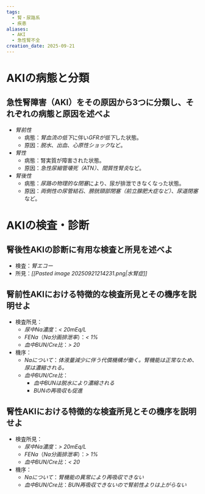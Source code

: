 ```yaml
---
tags:
  - 腎・尿路系
  - 疾患
aliases:
  - AKI
  - 急性腎不全
creation_date: 2025-09-21
---
```


# AKIの病態と分類
## 急性腎障害（AKI）をその原因から3つに分類し、それぞれの病態と原因を述べよ
- *腎前性*
	- 病態：*腎血流の低下*に伴い*GFRが低下*した状態。
	- 原因：*脱水*、*出血*、*心原性ショック*など。
- *腎性*
	- 病態：腎実質が障害された状態。
	- 原因：*急性尿細管壊死（ATN）*、*間質性腎炎*など。
- *腎後性*
	- 病態：*尿路の物理的な閉塞*により、尿が排泄できなくなった状態。
	- 原因：*両側性の尿管結石*、*膀胱頸部閉塞（前立腺肥大症など）*、*尿道閉塞*など。

# AKIの検査・診断

## 腎後性AKIの診断に有用な検査と所見を述べよ
- 検査：*腎エコー*
- 所見：*[[Pasted image 20250921214231.png|水腎症]]*

## 腎前性AKIにおける特徴的な検査所見とその機序を説明せよ
- 検査所見：
	- *尿中Na濃度*：*< 20mEq/L*
	- *FENa*（*Na分画排泄率*）：*< 1%*
	- *血中BUN/Cre比*：*> 20*
- 機序：
	- *Naについて*：*体液量減少に伴う代償機構が働く。腎機能は正常なため、尿は濃縮される。*
	- *血中BUN/Cre比*：
		- *血中BUNは脱水により濃縮される*
		- *BUNの再吸収も促進*

## 腎性AKIにおける特徴的な検査所見とその機序を説明せよ
- 検査所見：
	- *尿中Na濃度*：*> 20mEq/L*
	- *FENa*（*Na分画排泄率*）：*> 1%*
	- *血中BUN/Cre比*：*< 20*
- 機序：
	- *Naについて*：*腎機能の異常により再吸収できない*
	- *血中BUN/Cre比*：*BUN再吸収できないので腎前性よりは上がらない*